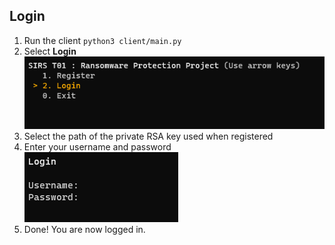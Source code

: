 ## Login

1. Run the client `python3 client/main.py`
2. Select **Login**  
   ![](./assets/startmenu_login.png)
3. Select the path of the private RSA key used when registered
4. Enter your username and password  
   ![](./assets/login_input.png)
5. Done! You are now logged in.
